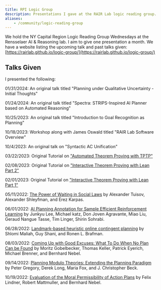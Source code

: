 ```yaml
---
title: RPI Logic Group
description: Presentations I gave at the RAIR Lab logic reading group.
aliases:
    - /community/logic-reading-group
---
```


We hold the NY Capital Region Logic Reading Group Wednesdays at the
Rensselaer AI & Reasoning lab.
I aim to give one presentation a month.
We have a website listing the upcoming talk and past talks
given: [https://rairlab.github.io/logic-group/](https://rairlab.github.io/logic-group/)

## Talks Given

I presented the following:

01/31/2024: An original talk titled "Planning under Qualitative Uncertainty - Initial Thoughts"

01/24/2024: An original talk titled "Spectra: STRIPS-Inspired AI Planner based on Automated Reasoning"

10/25/2023: An original talk titled "Introduction to Goal Recognition as Planning"

10/18/2023: Workshop along with James Oswald titled "RAIR Lab Software Overview"

10/4/2023: An original talk on "Syntactic AC Unification"

03/22/2023: Original Tutorial on ["Automated Theorem Proving with TPTP"](https://github.com/Brandon-Rozek/TPTP-Examples)

02/08/2023: Original Tutorial on ["Interactive Theorem Proving with Lean Part 2"](/blog/lean3-tutorial/)

02/01/2023: Original Tutorial on ["Interactive Theorem Proving with Lean Part 1"](/blog/lean3-tutorial/)

05/11/2022:
[The Power of Waiting in Social Laws](https://icaps21.icaps-conference.org/workshops/KEPS/Papers/KEPS_2021_paper_14.pdf) by Alexander Tuisov, Alexander Shleyfman, and Erez Karpas.

06/01/2022:
[AI Planning Annotation for Sample Efficient Reinforcement Learning](https://arxiv.org/pdf/2203.00669) by Junkyu Lee, Michael katz, Don Joven Agravante, Miao Liu, Geraud Nangue Tasse, Tim Linger, Shirin Sohrabi.

06/28/2022: [Landmark-based heuristic online contingent planning](https://link.springer.com/article/10.1007/s10458-018-9389-9) by Shlomi Maliah, Guy Shani, and Ronen L. Brafman.

08/03/2022: [Coming Up with Good Excuses: What To Do When No Plan Can be Found](https://www.aaai.org/ocs/index.php/ICAPS/ICAPS10/paper/viewFile/1453/1532) by Moritz Gobelbecker, Thomas Keller, Patrick Eyerich, Michael Brenner, and Bernhard Nebel.

09/14/2022: [Planning Modulo Theories: Extending the Planning Paradigm](https://ai.dmi.unibas.ch/papers/goebelbecker-et-al-icaps2010.pdf) by Peter Gregory, Derek Long, Maria Fox, and J. Christopher Beck.


10/19/2022: [Evaluation of the Moral Permissibility of Action Plans](https://gki.informatik.uni-freiburg.de/papers/lindner-etal-aij2020.pdf)
by Felix Lindner, Robert Mattmuller, and Bernhard Nebel.